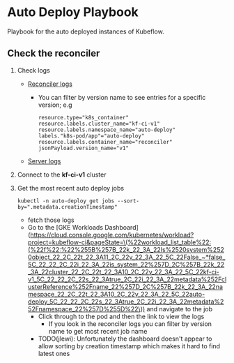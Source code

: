 # Auto Deploy Playbook

Playbook for the auto deployed instances of Kubeflow.


## Check the reconciler

1. Check logs

   * [Reconciler logs](https://console.cloud.google.com/logs/viewer?project=kubeflow-ci&folder&organizationId&minLogLevel=0&expandAll=false&interval=PT1H&resource=k8s_container%2Fcluster_name%2Fkubeflow-testing%2Fnamespace_name%2Ftest-pod&advancedFilter=resource.type%3D%22k8s_container%22%0Aresource.labels.cluster_name%3D%22kf-ci-v1%22%0Aresource.labels.namespace_name%3D%22auto-deploy%22%0Alabels.%22k8s-pod%2Fapp%22%3D%22auto-deploy%22%0Aresource.labels.container_name%3D%22reconciler%22)

     * You can filter by version name to see entries for a specific version; e.g

       ```
       resource.type="k8s_container"
       resource.labels.cluster_name="kf-ci-v1"
       resource.labels.namespace_name="auto-deploy"
       labels."k8s-pod/app"="auto-deploy"
       resource.labels.container_name="reconciler"
       jsonPayload.version_name="v1"
       ```

   * [Server logs](https://console.cloud.google.com/logs/viewer?project=kubeflow-ci&folder&organizationId&minLogLevel=0&expandAll=false&interval=PT1H&resource=k8s_container%2Fcluster_name%2Fkubeflow-testing%2Fnamespace_name%2Ftest-pod&advancedFilter=resource.type%3D%22k8s_container%22%0Aresource.labels.cluster_name%3D%22kf-ci-v1%22%0Aresource.labels.namespace_name%3D%22auto-deploy%22%0Alabels.%22k8s-pod%2Fapp%22%3D%22auto-deploy%22%0Aresource.labels.container_name%3D%22server%22)

1. Connect to the **kf-ci-v1** cluster
1. Get the most recent auto deploy jobs

   ```
   kubectl -n auto-deploy get jobs --sort-by=".metadata.creationTimestamp"
   ```

   * fetch those logs
   * Go to the [GKE Workloads Dashboard](https://cloud.console.google.com/kubernetes/workload?project=kubeflow-ci&pageState=\(%22workload_list_table%22:(%22f%22:%22%255B%257B_22k_22_3A_22Is%2520system%2520object_22_2C_22t_22_3A11_2C_22v_22_3A_22_5C_22False_~*false_5C_22_22_2C_22i_22_3A_22is_system_22%257D_2C%257B_22k_22_3A_22cluster_22_2C_22t_22_3A10_2C_22v_22_3A_22_5C_22kf-ci-v1_5C_22_22_2C_22s_22_3Atrue_2C_22i_22_3A_22metadata%252FclusterReference%252Fname_22%257D_2C%257B_22k_22_3A_22namespace_22_2C_22t_22_3A10_2C_22v_22_3A_22_5C_22auto-deploy_5C_22_22_2C_22s_22_3Atrue_2C_22i_22_3A_22metadata%252Fnamespace_22%257D%255D%22\)) and navigate to the job
   	  * Click through to the pod and then the link to view the logs
          * If you look in the reconciler logs you can filter by version name to get most recent job name
      * TODO(jlewi): Unfortunately the dashboard doesn't appear to allow sorting by
        creation timestamp which makes it hard to find latest ones
